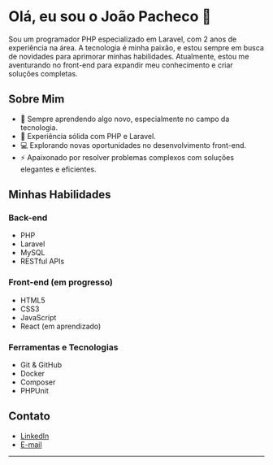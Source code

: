 # Olá, eu sou o João Pacheco 👋

Sou um programador PHP especializado em Laravel, com 2 anos de experiência na área. A tecnologia é minha paixão, e estou sempre em busca de novidades para aprimorar minhas habilidades. Atualmente, estou me aventurando no front-end para expandir meu conhecimento e criar soluções completas.

## Sobre Mim

- 🌱 Sempre aprendendo algo novo, especialmente no campo da tecnologia.
- 🚀 Experiência sólida com PHP e Laravel.
- 💻 Explorando novas oportunidades no desenvolvimento front-end.
- ⚡ Apaixonado por resolver problemas complexos com soluções elegantes e eficientes.

## Minhas Habilidades

### Back-end
- PHP
- Laravel
- MySQL
- RESTful APIs

### Front-end (em progresso)
- HTML5
- CSS3
- JavaScript
- React (em aprendizado)

### Ferramentas e Tecnologias
- Git & GitHub
- Docker
- Composer
- PHPUnit

## Contato

- [LinkedIn](https://www.linkedin.com/in/jp-pacheco/)
- [E-mail](joao.pacheco.dev@gmail.com)

---

